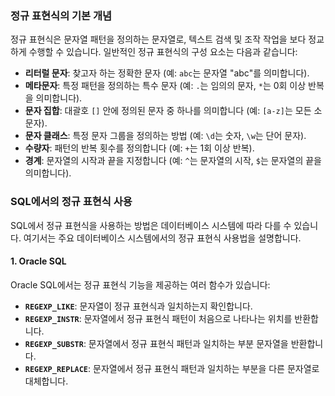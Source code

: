 ### 정규 표현식의 기본 개념

정규 표현식은 문자열 패턴을 정의하는 문자열로, 텍스트 검색 및 조작 작업을 보다 정교하게 수행할 수 있습니다. 일반적인 정규 표현식의 구성 요소는 다음과 같습니다:

- **리터럴 문자**: 찾고자 하는 정확한 문자 (예: `abc`는 문자열 "abc"를 의미합니다).
- **메타문자**: 특정 패턴을 정의하는 특수 문자 (예: `.`는 임의의 문자, `*`는 0회 이상 반복을 의미합니다).
- **문자 집합**: 대괄호 `[]` 안에 정의된 문자 중 하나를 의미합니다 (예: `[a-z]`는 모든 소문자).
- **문자 클래스**: 특정 문자 그룹을 정의하는 방법 (예: `\d`는 숫자, `\w`는 단어 문자).
- **수량자**: 패턴의 반복 횟수를 정의합니다 (예: `+`는 1회 이상 반복).
- **경계**: 문자열의 시작과 끝을 지정합니다 (예: `^`는 문자열의 시작, `$`는 문자열의 끝을 의미합니다).

### SQL에서의 정규 표현식 사용

SQL에서 정규 표현식을 사용하는 방법은 데이터베이스 시스템에 따라 다를 수 있습니다. 여기서는 주요 데이터베이스 시스템에서의 정규 표현식 사용법을 설명합니다.

#### 1. **Oracle SQL**

Oracle SQL에서는 정규 표현식 기능을 제공하는 여러 함수가 있습니다:

- **`REGEXP_LIKE`**: 문자열이 정규 표현식과 일치하는지 확인합니다.
- **`REGEXP_INSTR`**: 문자열에서 정규 표현식 패턴이 처음으로 나타나는 위치를 반환합니다.
- **`REGEXP_SUBSTR`**: 문자열에서 정규 표현식 패턴과 일치하는 부분 문자열을 반환합니다.
- **`REGEXP_REPLACE`**: 문자열에서 정규 표현식 패턴과 일치하는 부분을 다른 문자열로 대체합니다.